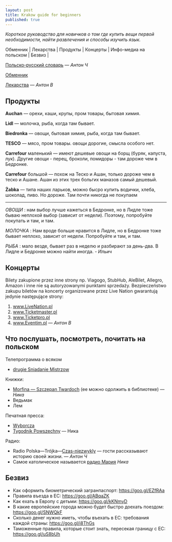```yaml
---
layout: post
title: Krakow guide for beginners
published: true
---
```


_Короткое руководство для новичков о том где купить вещи первой необходимости, найти развлечения и способы изучить язык._

Обменник | Лекарства | Продукты | Концерты | Инфо-медиа на польском | Безвиз |


[Польско-русский словарь](http://pl.bab.la/slownik/polski-rosyjski/)
— _Антон Ч_

[Обменник](https://cinkciarz.pl/)

[Лекарства](Leki24.pl)
— _Антон В_


## Продукты

__Auchan__
— орехи, каши, крупы, пром товары, бытовая химия.

__Lidl__
— молочка, рыба, когда там бывает.

__Biedronka__
— овощи, бытовая химия, рыба, когда там бывает.

__TESCO__
— мясо, пром товары.
овощи дорогие, смысла особого нет.

__Carrefour__ маленький
— имеют дешевые овощи на борщ (буряк, капуста, лук). Другие овощи - перец, броколи, помидоры - там дороже чем в Бедронке. 

__Carrefour__ большой
— похож на Теско и Ашан, только дороже чем в теско и Ашане. Ашан из этих трех больгих маназов самый дешевый.

__Żabka__
— типа наших ларьков, можно бысро купить водички, хлеба, шоколад, пиво. Но дороже. Там почти никогда не покупаем

---------------
_ОВОЩИ_
: нам выбор лучше кажеться в Бедронке, но в Лидле тоже бываю неплохой выбор (зависит от недели). Поэтому, попробуйте покупать и там, и там.

_МОЛОЧКА_
: Нам вроде больше нравится в Лидле, но в Бедронке тоже бывает неплохо, зависит от недели. Попробуйте и там, и там.

_РЫБА_
: мало везде, бывает раз в неделю и разбирают за день-два. В Лидле и Бедронке можно найти иногда.
_- Ильич_


## Концерты

Bilety zakupione przez inne strony np. Viagogo, StubHub, AleBilet, Allegro, Amazon i inne nie są autoryzowanymi punktami sprzedaży.
Bezpieczeństwo zakupu biletów na koncerty organizowane przez Live Nation gwarantują jedynie następujące strony:
1. www.LiveNation.pl 
2. www.Ticketmaster.pl 
3. www.Ticketpro.pl
4. www.Eventim.pl
— _Антон В_

## Что послушать, посмотреть, почитать на польском 

Телепрограмма о всяком
* [drugie Sniadanie Mistrzow](http://www.tvn24.pl/drugie-sniadanie-mistrzow,40,m)


Книжки: 
* [Morfina — Szczepan Twardoch](http://www.wydawnictwoliterackie.pl/ksiazka/2422/Morfina---Szczepan-Twardoch) (ее можно одолжить в библиотеке) — _Ника_
* Ведьмак
* Лем


Печатная пресса: 
* [Wyborcza](http://wyborcza.pl/0,0.html?disableRedirects=true)
* [Tygodnik Powszechny](https://www.tygodnikpowszechny.pl/)
— Ника


Радио: 
* Radio Polska—Trójka—[Czas-niezwykly](http://www.polskieradio.pl/9,Trojka/5527,Czas-niezwykly) — гости рассказывают историю своей жизни. — _Антон Ч_
* Самое католическое называется [радио Мария](http://www.radiomaryja.pl/) _Ника_




## Безвиз

- Как оформить биометрический загранпаспорт: https://goo.gl/EZfRAa
- Правила въезда в ЕС: https://goo.gl/ABqaZK
- Как ехать в Европу с детьми: https://goo.gl/kKNmyD
- В какие европейские города можно будет быстро доехать поездом: https://goo.gl/SNWQkF
- Сколько денег нужно иметь, чтобы въехать в ЕС: требования каждой страны: https://goo.gl/i8ThGs
- Таможенные правила, которые стоит знать, пересекая границу с ЕС: https://goo.gl/uS8bUh
